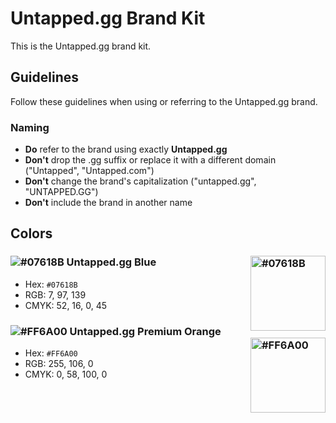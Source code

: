 # Untapped.gg Brand Kit

This is the Untapped.gg brand kit.

## Guidelines

Follow these guidelines when using or referring to the Untapped.gg brand.

### Naming

- **Do** refer to the brand using exactly **Untapped.gg**
- **Don't** drop the .gg suffix or replace it with a different domain ("Untapped", "Untapped.com")
- **Don't** change the brand's capitalization ("untapped.gg", "UNTAPPED.GG")
- **Don't** include the brand in another name

## Colors

### ![#07618B](https://via.placeholder.com/18/07618B/000000?text=+) Untapped.gg Blue <img alt="#07618B" align="right" width="120" height="120" src="https://via.placeholder.com/120/07618B/000000?text=+"/>

- Hex: `#07618B`
- RGB: 7, 97, 139
- CMYK: 52, 16, 0, 45

### ![#FF6A00](https://via.placeholder.com/18/FF6A00/000000?text=+) Untapped.gg Premium Orange <img alt="#FF6A00" align="right" width="120" height="120" src="https://via.placeholder.com/120/FF6A00/000000?text=+"/>

- Hex: `#FF6A00`
- RGB: 255, 106, 0
- CMYK: 0, 58, 100, 0


